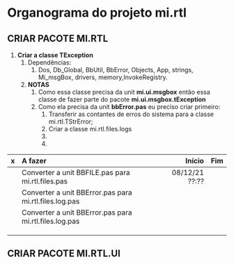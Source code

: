 # Organograma do projeto **mi.rtl**

## **CRIAR PACOTE MI.RTL**

1. **Criar a classe TException**
   1. Dependências:
      1. Dos, Db_Global, BbUtil, BbError, Objects, App, strings, Mi_msgBox, drivers, memory,InvokeRegistry.
   2. **NOTAS**
      1. Como essa classe precisa da unit **mi.ui.msgbox** então essa classe de fazer parte do pacote **mi.ui.msgbox.tException**
      2. Como ela precisa da unit **bbError.pas** eu preciso criar primeiro:
         1. Transferir as contantes de erros do sistema para a classe mi.rtl.TStrError;
         2. Criar a classe mi.rtl.files.logs
         3. 
         4. 


| x |A fazer                                                |Início          | Fim
|---|:------------------------------------------------------|---------------:|---------------:|
|   |Converter a unit BBFILE.pas para mi.rtl.files.pas      | 08/12/21 ??:?? |                |
|   |Converter a unit BBError.pas para mi.rtl.files.log.pas |                |                |
|   |Converter a unit BBError.pas para mi.rtl.files.log.pas |                |                |
|   |                                                       |                |                |
|   |                                                       |                |                |
|   |                                                       |                |                |


## **CRIAR PACOTE MI.RTL.UI**



